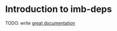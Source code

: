 # Introduction to imb-deps

TODO: write [great documentation](http://jacobian.org/writing/what-to-write/)
